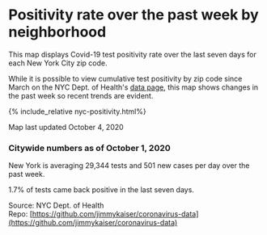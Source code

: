 
# Positivity rate over the past week by neighborhood

This map displays Covid-19 test positivity rate over the last seven days for each New York City zip code. 

While it is possible to view cumulative test positivity by zip code since March on the NYC Dept. of Health's [data page](https://www1.nyc.gov/site/doh/covid/covid-19-data.page), this map shows changes in the past week so recent trends are evident. 

{% include_relative nyc-positivity.html%}

Map last updated October 4, 2020

### Citywide numbers as of October 1, 2020

New York is averaging 29,344 tests and 501 new cases per day over the past week. 

1.7% of tests came back positive in the last seven days. 

Source: NYC Dept. of Health  
Repo: [https://github.com/jimmykaiser/coronavirus-data](https://github.com/jimmykaiser/coronavirus-data)
